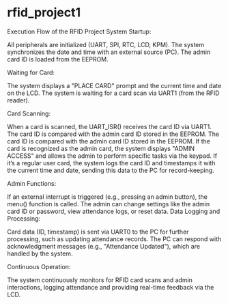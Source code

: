 # rfid_project1
Execution Flow of the RFID Project
System Startup:

All peripherals are initialized (UART, SPI, RTC, LCD, KPM).
The system synchronizes the date and time with an external source (PC).
The admin card ID is loaded from the EEPROM.

Waiting for Card:

The system displays a "PLACE CARD" prompt and the current time and date on the LCD.
The system is waiting for a card scan via UART1 (from the RFID reader).

Card Scanning:

When a card is scanned, the UART_ISR() receives the card ID via UART1.
The card ID is compared with the admin card ID stored in the EEPROM.
The card ID is compared with the admin card ID stored in the EEPROM.
If the card is recognized as the admin card, the system displays "ADMIN ACCESS" and allows the admin to perform specific tasks via the keypad.
If it’s a regular user card, the system logs the card ID and timestamps it with the current time and date, sending this data to the PC for record-keeping.

Admin Functions:

If an external interrupt is triggered (e.g., pressing an admin button), the menu() function is called.
The admin can change settings like the admin card ID or password, view attendance logs, or reset data.
Data Logging and Processing:

Card data (ID, timestamp) is sent via UART0 to the PC for further processing, such as updating attendance records.
The PC can respond with acknowledgment messages (e.g., "Attendance Updated"), which are handled by the system.


Continuous Operation:

The system continuously monitors for RFID card scans and admin interactions, logging attendance and providing real-time feedback via the LCD.

